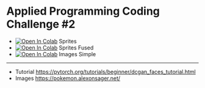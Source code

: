 # Applied Programming Coding Challenge #2

* [![Open In Colab](https://colab.research.google.com/assets/colab-badge.svg)](https://colab.research.google.com/github/florianschwanz/fom-applied-programming-challenge/blob/master/notebooks/challenge-2-pokemon-sprites.ipynb) Sprites
* [![Open In Colab](https://colab.research.google.com/assets/colab-badge.svg)](https://colab.research.google.com/github/florianschwanz/fom-applied-programming-challenge/blob/master/notebooks/challenge-2-pokemon-sprites-fused.ipynb) Sprites Fused
* [![Open In Colab](https://colab.research.google.com/assets/colab-badge.svg)](https://colab.research.google.com/github/florianschwanz/fom-applied-programming-challenge/blob/master/notebooks/challenge-2-pokemon-images-simple.ipynb) Images Simple

--- 

* Tutorial https://pytorch.org/tutorials/beginner/dcgan_faces_tutorial.html
* Images https://pokemon.alexonsager.net/